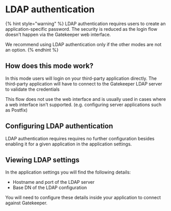 # LDAP authentication

{% hint style="warning" %}
LDAP authentication requires users to create an application-specific password. The security is reduced as the login flow doesn't happen via the Gatekeeper web interface.

We recommend using LDAP authentication only if the other modes are not an option.
{% endhint %}

## How does this mode work?

In this mode users will login on your third-party application directly. The third-party application will have to connect to the Gatekeeper LDAP server to validate the credentials

This flow does not use the web interface and is usually used in cases where a web interface isn't supported. \(e.g. configuring server applications such as Postfix\)

## Configuring LDAP authentication

LDAP authentication requires requires no further configuration besides enabling it for a given application in the application settings. 

## Viewing LDAP settings

In the application settings you will find the following details:

* Hostname and port of the LDAP server
* Base DN of the LDAP configuration

You will need to configure these details inside your application to connect against Gatekeeper.

